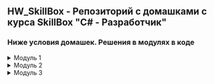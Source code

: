 ## HW_SkillBox - Репозиторий с домашками с курса SkillBox "C# - Разработчик"

### Ниже условия домашек. Решения в модулях в коде
<details>
  <summary>Модуль 1</summary>   
  <details>  
    <summary>Задание 1</summary>
Что нужно сделать
У программистов есть традиция — первое приложение на новом языке программирования приветствует мир. Давайте поприветствуем мир на языке C#.

Для выполнения задания: 

Установите IDE Visual Studio. 
Создайте новое консольное приложение.
Добавьте оператор вывода на экран Console.WriteLine и с его помощью выведите надпись: Hello World!!!
Добавьте задержку Console.ReadKey, чтобы приложение не закрывалось по завершении выполнения.
Это задание — простое, ведь это ваша первая программа. Оно почти полностью разобрано в видеоуроках. 

  </details>
  <details>
    <summary>Задание 2</summary>
Цель
Научиться различать операторы Write и WriteLine.

Что нужно сделать
Методы Write и WriteLine очень похожи, но у них есть важное различие. Метод Write не переносит строку после того, как произошёл вывод на экран. Разработайте приложение, которое покажет вам разницу между этими двумя операторами:

Выведите на экран надпись Hello World!!!, используя метод Console.Write. 
Используйте Console.Write для каждого слова (у вас будет три вызова метода: сначала для слова Hello, потом для слова World, а затем — для трёх восклицательных знаков).
Чтобы слова не «слипались», используйте пробелы внутри кавычек.
Добавьте задержку Console.ReadLine, чтобы приложение не закрывалось по завершении выполнения.
  </details>
</details>
<details>
<summary>Модуль 2</summary>
<details>
  <summary>Задание 1</summary>
  Задание 1. Создание переменных и вывод
Что нужно сделать
Объявите несколько переменных, которые будут хранить следующие значения:

- Ф. И. О.
- Возраст
- Email
- Баллы по программированию
- Баллы по математике
- Баллы по физике

Каждая переменная должна иметь:

- Название, что-либо обозначающее на английском языке.
- Тип данных, который наилучшим образом подходит для этой переменной.
Например, для Ф. И. О. можно указать наименование переменной fullName. Локальные переменные принято именовать, начиная со строчной буквы, а все следующие слова, которые входят в название переменной, — с заглавной. Этот стиль называется camelCase.
Дальше выведите всю информацию на экран. Организуйте форматированный вывод данных на экран.

Для решения этой задачи объявите переменные для данных, указанных выше, как это было показано в видео 2.2.

</details>  
 <details>
  <summary>Задание 2</summary>
Создайте две переменные для подсчёта суммы баллов по всем предметам и рассчитайте среднее арифметическое значение. Для этого:

Создайте переменную под сумму баллов по всем предметам.
Посчитайте сумму баллов.
Создайте переменную под средний балл.
Рассчитайте среднее арифметическое баллов.
Выведите информацию на экран.
</details>  

</details> 
<details>
  <summary>Модуль 3</summary>   
  <details>  
    <summary>Задание 1. Приложение по определению чётного или нечётного числа</summary>
Напишите приложение, которое определяет чётное или нечётное число. Алгоритм приложения выглядит следующим образом:

На экране программа с помощью оператора Console.WriteLine предлагает пользователю ввести целое число.
С помощью оператора Console.ReadLine считывается введённое число.
С помощью метода int.Parse число преобразуется в целочисленную переменную.
С помощью оператора деления с остатком определяется, чётное число или нечётное.
В зависимости от предыдущего шага на экран выводится текст, является ли данное число чётным или нет.
  </details>   
  <details>  
    <summary>Задание 2. Программа подсчёта суммы карт в игре «21»</summary>
Есть довольно простая карточная игра, она называется «21». Суть игры сводится к подсчёту карт. Каждая карта имеет свой «вес». Напишите программу, которая подсчитает сумму всех карт у вас на руках. Задача программы сводится к следующему алгоритму:

1. Программа приветствует пользователя и спрашивает, сколько у него на руках карт.
2. Пользователь вводит целое число.
3. Преобразуем это число в счётчик для цикла.
4. С помощью цикла for итеративно просим пользователя ввести номинал каждой карты. Для карт с числовым номиналом он вводит только цифру. 
Для «картинок» следует принять обозначения латинскими буквами:
 - Валет = J
 - Дама = Q
 - Король = K
 - Туз = T
5. Внутри цикла, используя оператор switch, «вес» каждой карты складываем в общую переменную суммы, которая объявлена до тела основного цикла.
Для числовых карт их «вес» равен весу, указанному при вводе пользователем. Для «картинок» «вес» равен 10.
6. По завершении ввода на экране появится значение суммы карт.
  </details>   
  <details>  
    <summary>Задание 3. Проверка простого числа</summary>
    Эта задача — одна из самых распространённых и популярных. Простое число — число, которое делится само на себя и на единицу. Есть много алгоритмов поиска простых чисел. Реализуйте один из самых лёгких. Проверьте введённое с клавиатуры целое число на признак простоты. Чтобы закрепить знания, реализуйте эту задачу, используя цикл while.

1. Для начала пользователь вводит целое число.
2. Затем в цикле нужно перебрать все числа, начиная с 1 и до N − 1.
3. Входное число N при каждой итерации цикла нужно делить на число, которое получается в цикле с остатком.
4. Если остаток от деления равен 0, значит, программа нашла делитель этого числа, и потому это число уже не может являться простым числом.
5. Если остаток от деления равен 0, то переменной bool, объявленной за рамками цикла, следует присвоить значение true.
6. Если после выхода из цикла значение переменной осталось false, значит, число простое. Если значение переменной стало true, значит, был найден делитель, поэтому число не может считаться простым.
  </details>   
  <details>  
    <summary>Задание 4. Наименьший элемент в последовательности</summary>
Найдите наименьший элемент в последовательности, которую вводит пользователь. Детальный алгоритм программы:

1. Пользователь вводит длину последовательности. 
2. Затем пользователь последовательно вводит целые числа (как положительные, так и отрицательные). Числа разделяются клавишей Enter.
3. Каждое введённое число сравнивается со значением переменной, отвечающей за минимальный элемент. Если введённое число оказывается меньше, то нужно обновить значение переменной.
  </details>   
  <details>  
    <summary>Задание 5. Игра «Угадай число»</summary>
    Разработайте программу по следующему алгоритму:

1. Пользователь вводит максимальное целое число диапазона.
2. На основе диапазона целых чисел (от 0 до «введено пользователем») программа генерирует случайное целое число из диапазона. 
3. Пользователю предлагается ввести загаданное программой случайное число. Пользователь вводит свои предположения в консоли приложения. 
  - Если число меньше загаданного, программа сообщает об этом пользователю. 
  - Если больше, то тоже сообщает, что число больше загаданного.
4. Программа завершается, когда пользователь угадывает число. 
5. Если пользователь устал играть, то вместо ввода числа он вводит пустую строку и нажимает Enter. Тогда программа завершается, предварительно показывая, какое число было загадано.
  </details>
</details>
  
